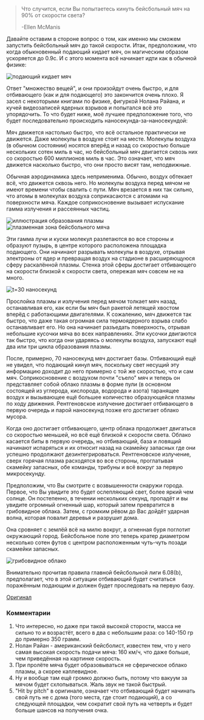 > Что случится, если Вы попытаетесь кинуть бейсбольный мяч на 90% от скорости света?
> 
> -Ellen McManis

Давайте оставим в стороне вопрос о том, как именно мы сможем запустить бейсбольный мяч до такой скорости. Итак, предположим, что когда обыкновенный подающий кидает мяч, он магическим образом ускоряется до 0.9c. И с этого момента всё начинает идти как в обычной физике:

![подающий кидает мяч](/uploads/relativistic-baseball/01.png)

Ответ "множество вещей", и они произойдут очень быстро, и для отбивающего (как и для подающего) это закончится очень плохо. Я засел с некоторыми книгами по физике, фигуркой Нолана Райана, и кучей видеозаписей ядерных взрывов и попытался всё это упорядочить. То что будет ниже, моё лучшее предположение того, что будет последовательно происходить наносекунда-за-наносекундой:

Мяч движется настолько быстро, что всё остальное практически не движется. Даже молекулы в воздухе стоят на месте. Молекулы воздуха (в обычном состоянии) носятся вперёд и назад со скоростью больше нескольких сотен миль в час, но бейсбольный мяч двигается сквозь них со скоростью 600 миллионов миль в час. Это означает, что мяч движется насколько быстро, что они просто висят там, неподвижные.

Обычная аэродинамика здесь неприменима. Обычно, воздух обтекает всё, что движется сквозь него. Но молекулы воздуха перед мячом не имеют времени чтобы свалить с пути. Мяч врезается в них так сильно, что атомы в молекулах воздуха соприкасаются с атомами на поверхности мяча. Каждое соприкосновение вызывает испускание гамма излучения и рассеянных частиц.

![иллюстрация образования плазмы](/uploads/relativistic-baseball/02.png)
![плазменная зона бейсбольного мяча](/uploads/relativistic-baseball/03.png)

Эти гамма лучи и куски молекул разлетаются во все стороны и образуют пузырь, в центре которого расположена площадка подающего. Они начинают разрывать молекулы в воздухе, отрывая электроны от ядер и превращая воздух на стадионе в расширяющуюся сферу раскалённой плазмы. Стенка этой сферы достигает отбивающего на скорости близкой к скорости света, опережая мяч совсем не на много.

![t=30 наносекунд](/uploads/relativistic-baseball/04.png)

Прослойка плазмы и излучения перед мячом толкает мяч назад, останавливая его, как если бы мяч был ракетой летящей хвостом вперёд с работающими двигателями. К сожалению, мяч движется так быстро, что даже такая огромная сила термоядерного взрыва слабо останавливает его. Но она начинает разъедать поверхность, отрывая небольшие кусочки мяча во всех направлениях. Эти кусочки двигаются так быстро, что когда они ударяясь о молекулы воздуха, запускают ещё два или три цикла образования плазмы.

После, примерно, 70 наносекунд мяч достигает базы. Отбивающий ещё не увидел, что подающий кинул мяч, поскольку свет несущий эту информацию доходит до него примерно с той же скоростью, что и сам мяч. Соприкосновение с воздухом почти "съело" мяч и теперь он представляет собой облако плазмы в форме  пули (в основном состоящей из углерода, кислорода, водорода и азота) таранящее воздух и вызывающее ещё большее количество образующейся плазмы по ходу движения. Рентгеновское излучение достигает отбивающего в первую очередь и парой наносекунд позже его достигает облако мусора.

Когда оно достигает отбивающего, центр облака продолжает двигаться со скоростью меньшей, но всё ещё близкой к скорости света. Облако касается биты в первую очередь, но отбивающий, база и ловящий начинают испаряться и их относит назад на скамейку запасных  где они успешно продолжают дезинтегрироваться. Рентгеновское излучение, сверх горячая плазма расходятся во все стороны, проглатывая скамейку запасных, обе команды, трибуны и всё вокруг за первую микросекунду.

Предположим, что Вы смотрите с возвышенности снаружи города. Первое, что Вы увидите это будет ослепляющий свет, более яркий чем солнце. Он постепенно, в течении нескольких секунд, пропадёт и вы увидите огромный огненный шар, который затем превратится в грибовидное облака. Затем, с громким рёвом до Вас дойдёт ударная волна, которая повалит деревья и разрушит дома.

Она сровняет с землёй всё на милю вокруг, а огненная буря поглотит окружающий город. Бейсбольное поле это теперь кратер  диаметром несколько сотен футов с центром расположенным чуть-чуть позади скамейки запасных.

![грибовидное облако](/uploads/relativistic-baseball/05.png)

Внимательно прочитав правила главной бейсбольной лиги 6.08(b), предполагает, что в этой ситуации отбивающий будет считаться поражённым подающим и должен будет проследовать на первую базу.

[Оригинал](http://what-if.xkcd.com/1/)

### Комментарии

1. Что интересно, но даже при такой высокой сторости, масса не сильно то и возрастёт, всего в два с небольшим раза: со 140-150 гр до примерно 350 грамм.
2. Нолан Райан - американский бейсболист, известен тем, что у него самая высокая скорость подачи мяча: 160 км/ч, что даже больше, чем приведённая на картинке скорость.
3. При пролёте мяча будет образовываться не сферическое облако плазмы, а скорее каплевидное.
4. Ну и вообще там ещё громко должно быть, потому что вакуум за мячом будет схлопываться. Жаль звук не такой быстрый.
5. "Hit by pitch" в оригинале, означает что отбивающий будет начинать свой путь не с дома (того места, где стоит подающий), а со следующей площадки, чем сократит свой путь на четверть и будет больше шансов на получения очка.